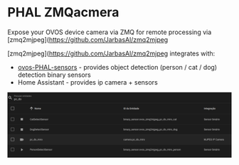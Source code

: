 # PHAL ZMQacmera

Expose your OVOS device camera via ZMQ for remote processing via [zmq2mjpeg](https://github.com/JarbasAl/zmq2mjpeg

[zmq2mjpeg](https://github.com/JarbasAl/zmq2mjpeg integrates with:
- [ovos-PHAL-sensors](https://github.com/OpenVoiceOS/ovos-PHAL-sensors/tree/dev) - provides object detection (person / cat / dog) detection binary sensors
- Home Assistant - provides ip camera + sensors

![img.png](img.png)
